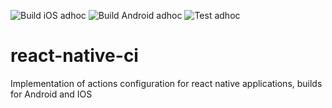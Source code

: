 ![Build iOS adhoc](https://github.com/lolevsky/react-native-ci/workflows/Build%20iOS%20adhoc/badge.svg)
![Build Android adhoc](https://github.com/lolevsky/react-native-ci/workflows/Build%20Android%20adhoc/badge.svg)
![Test adhoc](https://github.com/lolevsky/react-native-ci/workflows/Test%20adhoc/badge.svg)

# react-native-ci
Implementation of actions configuration for react native applications, builds for Android and IOS
